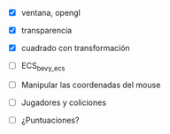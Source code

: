 - [x] ventana, opengl
- [x] transparencia
- [x] cuadrado con transformación
- [ ] ECS<sub>bevy_ecs</sub>
- [ ] Manipular las coordenadas del mouse
- [ ] Jugadores y coliciones

- [ ] ¿Puntuaciones?
